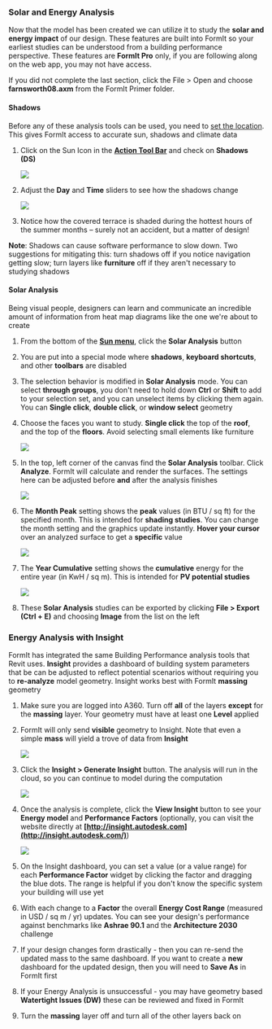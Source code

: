 ### Solar and Energy Analysis
Now that the model has been created we can utilize it to study the **solar and energy impact** of our design. These features are built into FormIt so your earliest studies can be understood from a building performance perspective. These features are **FormIt Pro** only, if you are following along on the web app, you may not have access.

If you did not complete the last section, click the File &gt; Open and choose **farnsworth08.axm** from the FormIt Primer folder.

#### Shadows
Before any of these analysis tools can be used, you need to [set the location](/Building-the-Farnsworth-House/Setting-Location.md). This gives FormIt access to accurate sun, shadows and climate data

1. Click on the Sun Icon in the [**Action Tool Bar**](../formit-introduction/tool-bars.md) and check on **Shadows (DS)**

    ![](./images/3bdf0e2a-0ad4-4aac-b6fc-5e789643b0d6.png)

2. Adjust the **Day** and **Time** sliders to see how the shadows change 

    ![](./images/UpperTerraceSketch_32.png)

3. Notice how the covered terrace is shaded during the hottest hours of the summer months – surely not an accident, but a matter of design! 

**Note**: Shadows can cause software performance to slow down. Two suggestions for mitigating this: turn shadows off if you notice navigation getting slow; turn layers like **furniture** off if they aren't necessary to studying shadows

#### Solar Analysis
Being visual people, designers can learn and communicate an incredible amount of information from heat map diagrams like the one we're about to create

1. From the bottom of the [**Sun menu**](../formit-introduction/tool-bars.md), click the **Solar Analysis** button

2. You are put into a special mode where **shadows**, **keyboard shortcuts**, and other **toolbars** are disabled

3. The selection behavior is modified in **Solar Analysis** mode. You can select **through groups**, you don't need to hold down **Ctrl** or **Shift** to add to your selection set, and you can unselect items by clicking them again. You can **Single click**, **double click**, or **window select** geometry

3. Choose the faces you want to study. **Single click** the top of the **roof**, and the top of the **floors**. Avoid selecting small elements like furniture

    ![](./images/UpperTerraceSketch_33.png)

4. In the top, left corner of the canvas find the **Solar Analysis** toolbar. Click **Analyze**. FormIt will calculate and render the surfaces. The settings here can be adjusted before **and** after the analysis finishes

    ![](./images/SolarAnalysis.png)

3. The **Month Peak** setting shows the **peak** values (in BTU / sq ft) for the specified month. This is intended for **shading studies**. You can change the month setting and the graphics update instantly. **Hover your cursor** over an analyzed surface to get a **specific** value

    ![](./images/460060a0-ea3b-4095-af45-40045811be22.png)

4. The **Year Cumulative** setting shows the **cumulative** energy for the entire year (in KwH / sq m). This is intended for **PV potential studies** 

    ![](./images/a9f61dfb-dfc9-4751-b145-b131a69c53cf.png)

4. These **Solar Analysis** studies can be exported by clicking **File > Export (Ctrl + E)** and choosing **Image** from the list on the left


### Energy Analysis with Insight 
FormIt has integrated the same Building Performance analysis tools that Revit uses. **Insight** provides a dashboard of building system parameters that be can be adjusted to reflect potential scenarios without requiring you to **re-analyze** model geometry. Insight works best with FormIt **massing** geometry

1. Make sure you are logged into A360. Turn off **all** of the layers **except** for the **massing** layer. Your geometry must have at least one **Level** applied

2. FormIt will only send **visible** geometry to Insight. Note that even a simple **mass** will yield a trove of data from **Insight**

    ![](./images/EnergyMassing.png)

2. Click the **Insight &gt; Generate Insight** button. The analysis will run in the cloud, so you can continue to model during the computation 

    ![](./images/EnergyMenu.png)

4. Once the analysis is complete, click the **View Insight** button to see your **Energy model** and **Performance Factors** (optionally, you can visit the website directly at **[http://insight.autodesk.com](http://insight.autodesk.com/)**)

    ![](./images/EnergyDashboard.png)
    
5. On the Insight dashboard, you can set a value (or a value range) for each **Performance Factor** widget by clicking the factor and dragging the blue dots. The range is helpful if you don't know the specific system your building will use yet

6. With each change to a **Factor** the overall **Energy Cost Range** (measured in USD / sq m / yr) updates. You can see your design's performance against benchmarks like **Ashrae 90.1** and the **Architecture 2030** challenge

5. If your design changes form drastically - then you can re-send the updated mass to the same dashboard. If you want to create a **new** dashboard for the updated design, then you will need to **Save As** in FormIt first

6. If your Energy Analysis is unsuccessful - you may have geometry based **Watertight Issues (DW)** these can be reviewed and fixed in FormIt

7. Turn the **massing** layer off and turn all of the other layers back on